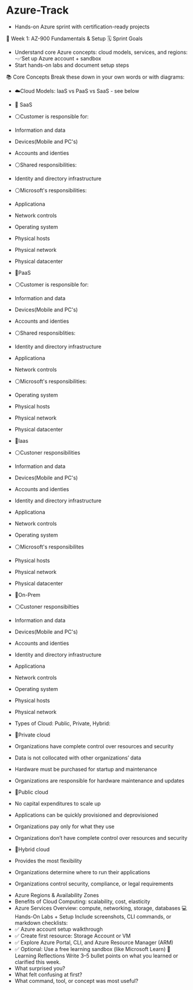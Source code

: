 # Azure-Track
- Hands-on Azure sprint with certification-ready projects

📘 Week 1: AZ-900 Fundamentals & Setup
🗓️ Sprint Goals
- Understand core Azure concepts: cloud models, services, and regions:
-✅Set up Azure account + sandbox
- Start hands-on labs and document setup steps
  
📚 Core Concepts
Break these down in your own words or with diagrams:
- ☁️Cloud Models: IaaS vs PaaS vs SaaS - see below
-  🔽 SaaS
- ⚪Customer is responsible for:
-  Information and data
-  Devices(Mobile and PC's)
-  Accounts and identies
- ⚪Shared responsibilities:
-  Identity and directory infrastructure
- ⚪Microsoft's responsibilities:
-  Applicationa
-  Network controls
-  Operating system
-  Physical hosts
-  Physical network
-  Physical datacenter
- 🔽PaaS
- ⚪Customer is responsible for:
-  Information and data
-  Devices(Mobile and PC's)
-  Accounts and identies
- ⚪Shared responsiblities:
-  Identity and directory infrastructure
-  Applicationa
-  Network controls
- ⚪Microsoft's responsibilities:
-  Operating system
-  Physical hosts
-  Physical network
-  Physical datacenter
-  🔽Iaas
- ⚪Custoner responsibilities
-  Information and data
-  Devices(Mobile and PC's)
-  Accounts and identies
-  Identity and directory infrastructure
-  Applicationa
-  Network controls
-  Operating system
- ⚪Microsoft's responsibilites
-  Physical hosts
-  Physical network
-  Physical datacenter
-  🔽On-Prem
- ⚪Custoner responsibilties
-  Information and data
-  Devices(Mobile and PC's)
-  Accounts and identies
-  Identity and directory infrastructure
-  Applicationa
-  Network controls
-  Operating system
-  Physical hosts
-  Physical network
  
- Types of Cloud: Public, Private, Hybrid:
- 🔽Private cloud
- Organizations have complete control over resources and security
- Data is not collocated with other organizations’ data
- Hardware must be purchased for startup and maintenance
- Organizations are responsible for hardware maintenance and updates
- 🔽Public cloud
- No capital expenditures to scale up
- Applications can be quickly provisioned and deprovisioned
- Organizations pay only for what they use
- Organizations don’t have complete control over resources and security
- 🔽Hybrid cloud
- Provides the most flexibility
- Organizations determine where to run their applications
- Organizations control security, compliance, or legal requirements
<!-- This is a hidden note for future edits -->
- Azure Regions & Availability Zones
- Benefits of Cloud Computing: scalability, cost, elasticity
- Azure Services Overview: compute, networking, storage, databases
💻 Hands-On Labs + Setup
Include screenshots, CLI commands, or markdown checklists:
- ✅ Azure account setup walkthrough
- ✅ Create first resource: Storage Account or VM
- ✅ Explore Azure Portal, CLI, and Azure Resource Manager (ARM)
- ✅ Optional: Use a free learning sandbox (like Microsoft Learn)
🧠 Learning Reflections
Write 3–5 bullet points on what you learned or clarified this week.
- What surprised you?
- What felt confusing at first?
- What command, tool, or concept was most useful?
